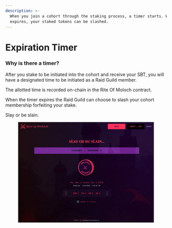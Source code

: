 ```yaml
---
description: >-
  When you join a cohort through the staking process, a timer starts. When it
  expires, your staked tokens can be slashed.
---
```


# Expiration Timer

### Why is there a timer?

After you stake to be initiated into the cohort and receive your SBT, you will have a designated time to be initiated as a Raid Guild member.

The allotted time is recorded on-chain in the Rite Of Moloch contract.

When the timer expires the Raid Guild can choose to slash your cohort membership forfeiting your stake.

Slay or be slain.

<figure><img src="../../.gitbook/assets/expiration-timer.jpg" alt=""><figcaption></figcaption></figure>
